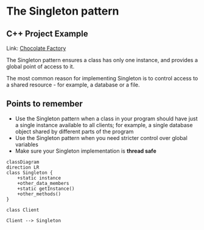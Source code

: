 # The Singleton pattern

## C++ Project Example
Link: [Chocolate Factory](https://github.com/akormous/design-patterns/tree/main/Code/SingletonPattern/)

The Singleton pattern ensures a class has only one instance, and provides a global point of access to it.

The most common reason for implementing Singleton is to control access to a shared resource - for example, a database or a file.

## Points to remember
- Use the Singleton pattern when a class in your program should have just a single instance available to all clients; for example, a single database object shared by different parts of the program
- Use the Singleton pattern when you need stricter control over global variables
- Make sure your Singleton implementation is **thread safe**

```mermaid
classDiagram
direction LR
class Singleton {
    +static instance
    +other_data_members
    +static getInstance()
    +other_methods()
}

class Client

Client --> Singleton
```